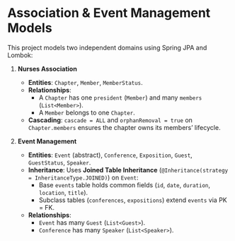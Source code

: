 # Association & Event Management Models

This project models two independent domains using Spring JPA and Lombok:

1. **Nurses Association**
   - **Entities**: `Chapter`, `Member`, `MemberStatus`.
   - **Relationships**:
     - A `Chapter` has one `president` (`Member`) and many `members` (`List<Member>`).
     - A `Member` belongs to one `Chapter`.
   - **Cascading**: `cascade = ALL` and `orphanRemoval = true` on `Chapter.members` ensures the chapter owns its members’ lifecycle.

2. **Event Management**
   - **Entities**: `Event` (abstract), `Conference`, `Exposition`, `Guest`, `GuestStatus`, `Speaker`.
   - **Inheritance**: Uses **Joined Table Inheritance** (`@Inheritance(strategy = InheritanceType.JOINED)`) on `Event`:
     - Base `events` table holds common fields (`id`, `date`, `duration`, `location`, `title`).
     - Subclass tables (`conferences`, `expositions`) extend `events` via PK = FK.
   - **Relationships**:
     - `Event` has many `Guest` (`List<Guest>`).
     - `Conference` has many `Speaker` (`List<Speaker>`).

